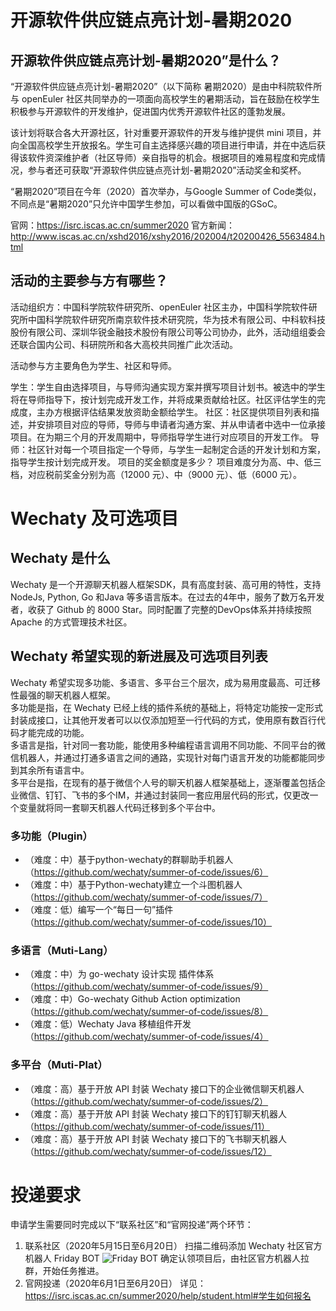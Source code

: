 # 开源软件供应链点亮计划-暑期2020

## 开源软件供应链点亮计划-暑期2020”是什么？
“开源软件供应链点亮计划-暑期2020”（以下简称 暑期2020）是由中科院软件所与 openEuler 社区共同举办的一项面向高校学生的暑期活动，旨在鼓励在校学生积极参与开源软件的开发维护，促进国内优秀开源软件社区的蓬勃发展。

该计划将联合各大开源社区，针对重要开源软件的开发与维护提供 mini 项目，并向全国高校学生开放报名。学生可自主选择感兴趣的项目进行申请，并在中选后获得该软件资深维护者（社区导师）亲自指导的机会。根据项目的难易程度和完成情况，参与者还可获取“开源软件供应链点亮计划-暑期2020”活动奖金和奖杯。

“暑期2020”项目在今年（2020）首次举办，与Google Summer of Code类似，不同点是“暑期2020”只允许中国学生参加，可以看做中国版的GSoC。

官网：https://isrc.iscas.ac.cn/summer2020
官方新闻：http://www.iscas.ac.cn/xshd2016/xshy2016/202004/t20200426_5563484.html

## 活动的主要参与方有哪些？
活动组织方：中国科学院软件研究所、openEuler 社区主办，中国科学院软件研究所中国科学院软件研究所南京软件技术研究院，华为技术有限公司、中科软科技股份有限公司、深圳华锐金融技术股份有限公司等公司协办，此外，活动组组委会还联合国内公司、科研院所和各大高校共同推广此次活动。

活动参与方主要角色为学生、社区和导师。

学生：学生自由选择项目，与导师沟通实现方案并撰写项目计划书。被选中的学生将在导师指导下，按计划完成开发工作，并将成果贡献给社区。社区评估学生的完成度，主办方根据评估结果发放资助金额给学生。
社区：社区提供项目列表和描述，并安排项目对应的导师，导师与申请者沟通方案、并从申请者中选中一位承接项目。在为期三个月的开发周期中，导师指导学生进行对应项目的开发工作。
导师：社区针对每一个项目指定一个导师，与学生一起制定合适的开发计划和方案，指导学生按计划完成开发。
项目的奖金额度是多少？
项目难度分为高、中、低三档，对应税前奖金分别为高（12000 元）、中（9000 元）、低（6000 元）。

# Wechaty 及可选项目

## Wechaty 是什么
Wechaty 是一个开源聊天机器人框架SDK，具有高度封装、高可用的特性，支持NodeJs,  Python,  Go 和Java 等多语言版本。在过去的4年中，服务了数万名开发者，收获了 Github 的 8000 Star。同时配置了完整的DevOps体系并持续按照Apache 的方式管理技术社区。

## Wechaty 希望实现的新进展及可选项目列表
Wechaty 希望实现多功能、多语言、多平台三个层次，成为易用度最高、可迁移性最强的聊天机器人框架。   
多功能是指，在 Wechaty 已经上线的插件系统的基础上，将特定功能按一定形式封装成接口，让其他开发者可以以仅添加短至一行代码的方式，使用原有数百行代码才能完成的功能。   
多语言是指，针对同一套功能，能使用多种编程语言调用不同功能、不同平台的微信机器人，并通过打通多语言之间的通路，实现针对每门语言开发的功能都能同步到其余所有语言中。   
多平台是指，在现有的基于微信个人号的聊天机器人框架基础上，逐渐覆盖包括企业微信、钉钉、飞书的多个IM，并通过封装同一套应用层代码的形式，仅更改一个变量就将同一套聊天机器人代码迁移到多个平台中。   
### 多功能（Plugin）
- （难度：中）基于python-wechaty的群聊助手机器人（https://github.com/wechaty/summer-of-code/issues/6）
- （难度：中）基于Python-wechaty建立一个斗图机器人（https://github.com/wechaty/summer-of-code/issues/7）
- （难度：低）编写一个“每日一句”插件（https://github.com/wechaty/summer-of-code/issues/10）
### 多语言（Muti-Lang）
- （难度：中）为 go-wechaty 设计实现 插件体系（https://github.com/wechaty/summer-of-code/issues/9）
- （难度：中）Go-wechaty Github Action optimization（https://github.com/wechaty/summer-of-code/issues/8）
- （难度：低）Wechaty Java 移植组件开发（https://github.com/wechaty/summer-of-code/issues/4）
### 多平台（Muti-Plat）
- （难度：高）基于开放 API 封装 Wechaty 接口下的企业微信聊天机器人（https://github.com/wechaty/summer-of-code/issues/2）
- （难度：高）基于开放 API 封装 Wechaty 接口下的钉钉聊天机器人（https://github.com/wechaty/summer-of-code/issues/11）
- （难度：高）基于开放 API 封装 Wechaty 接口下的飞书聊天机器人（https://github.com/wechaty/summer-of-code/issues/12）


# 投递要求
申请学生需要同时完成以下“联系社区”和“官网投递”两个环节：

1. 联系社区（2020年5月15日至6月20日）
扫描二维码添加 Wechaty 社区官方机器人 Friday BOT
![Friday BOT](https://camo.githubusercontent.com/48e830f95ba1e018c365013991e685951b8cf5f4/68747470733a2f2f776563686174792e6769746875622e696f2f776563686174792f696d616765732f626f742d71722d636f64652e706e67)
确定认领项目后，由社区官方机器人拉群，开始任务推进。
2. 官网投递（2020年6月1日至6月20日）
详见：https://isrc.iscas.ac.cn/summer2020/help/student.html#学生如何报名
